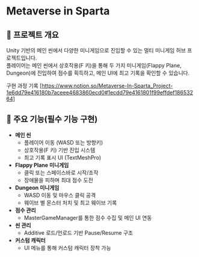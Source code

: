 # Metaverse in Sparta

## 📖 프로젝트 개요
Unity 기반의 메인 씬에서 다양한 미니게임으로 진입할 수 있는 멀티 미니게임 허브 프로젝트입니다.  
플레이어는 메인 씬에서 상호작용(F 키)을 통해 두 가지 미니게임(Flappy Plane, Dungeon)에 진입하여 점수를 획득하고, 메인 UI에 최고 기록을 확인할 수 있습니다.

구현 과정 기록 [https://www.notion.so/Metaverse-In-Sparta_Project-1e6dd79e416180b7aceee4683860ecd0#1ecdd79e4161801f99effdef18653264]

## 🚀 주요 기능(필수 기능 구현)
- **메인 씬**  
  - 플레이어 이동 (WASD 또는 방향키)  
  - 상호작용(F 키) 기반 진입 시스템  
  - 최고 기록 표시 UI (TextMeshPro)  
- **Flappy Plane 미니게임**  
  - 클릭 또는 스페이스바로 시작/조작  
  - 장애물을 피하며 최대 점수 도전  
- **Dungeon 미니게임**  
  - WASD 이동 및 마우스 클릭 공격  
  - 웨이브 별 몬스터 처치 및 최고 웨이브 기록  
- **점수 관리**  
  - MasterGameManager를 통한 점수 수집 및 메인 UI 연동  
- **씬 관리**  
  - Additive 로드/언로드 기반 Pause/Resume 구조
- **커스텀 캐릭터**
  - UI 메뉴를 통해 커스텀 캐릭터 장착 가능

